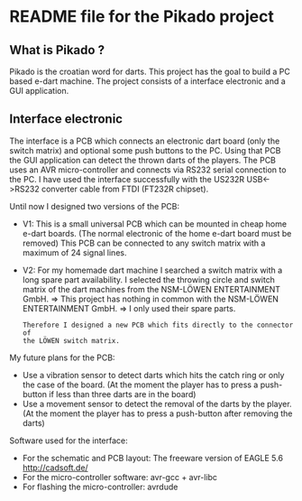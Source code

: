 README file for the Pikado project
==================================

What is Pikado ?
----------------
Pikado is the croatian word for darts. This project has the goal to build a PC
based e-dart machine. The project consists of a interface electronic and a GUI
application.

Interface electronic
--------------------
The interface is a PCB which connects an electronic dart board (only the 
switch matrix) and optional some push buttons to the PC. Using that PCB the
GUI application can detect the thrown darts of the players. The PCB uses an
AVR micro-controller and connects via RS232 serial connection to the PC.
I have used the interface successfully with the US232R USB<->RS232 converter
cable from FTDI (FT232R chipset).

Until now I designed two versions of the PCB:
- V1: This is a small universal PCB which can be mounted in cheap home e-dart
      boards. (The normal electronic of the home e-dart board must be removed)
      This PCB can be connected to any switch matrix with a maximum of 
      24 signal lines.

- V2: For my homemade dart machine I searched a switch matrix with a long spare
      part availability. I selected the throwing circle and switch matrix of 
      the dart machines from the NSM-LÖWEN ENTERTAINMENT GmbH.
      => This project has nothing in common with the NSM-LÖWEN ENTERTAINMENT GmbH.
      => I only used their spare parts.
      
      Therefore I designed a new PCB which fits directly to the connector of
      the LÖWEN switch matrix.

My future plans for the PCB:
- Use a vibration sensor to detect darts which hits the catch ring or only the 
  case of the board. (At the moment the player has to press a push-button if
  less than three darts are in the board)
- Use a movement sensor to detect the removal of the darts by the player.
  (At the moment the player has to press a push-button after removing the darts)

Software used for the interface:
- For the schematic and PCB layout:  The freeware version of EAGLE 5.6 <http://cadsoft.de/>
- For the micro-controller software: avr-gcc + avr-libc
- For flashing the micro-controller: avrdude

